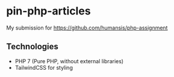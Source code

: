 # pin-php-articles

My submission for https://github.com/humansis/php-assignment

## Technologies

- PHP 7 (Pure PHP, without external libraries)
- TailwindCSS for styling
